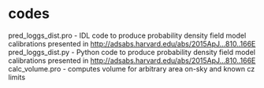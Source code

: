 # codes
pred_loggs_dist.pro - IDL code to produce probability density field model calibrations presented in http://adsabs.harvard.edu/abs/2015ApJ...810..166E
pred_loggs_dist.py - Python code to produce probability density field model calibrations presented in http://adsabs.harvard.edu/abs/2015ApJ...810..166E
calc_volume.pro - computes volume for arbitrary area on-sky and known cz limits
